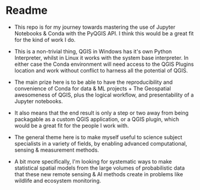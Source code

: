 # Readme

- This repo is for my journey towards mastering the use of Jupyter Notebooks & Conda with the PyQGIS API.  I think this would be a great fit for the kind of work I do.
 
- This is a non-trivial thing, QGIS in Windows has it's own Python Interpreter, whilst in Linux it works with the system base interpreter.  In either case the Conda environment will need access to the QGIS Plugins location and work without conflict to harness all the potential of QGIS.

- The main prize here is to be able to have the reproducibility and convenience of Conda for data & ML projects + The Geospatial awesomeness of QGIS, plus the logical workflow, and presentability of a Jupyter notebooks.

- It also means that the end result is only a step or two away from being packagable as a custom QGIS application, or a QGIS plugin, which would be a great fit for the people I work with.
 
- The general theme here is to make myself useful to science subject specialists in a variety of fields, by enabling advanced computational, sensing & measurement methods.
  
- A bit more specifically, I'm looking for systematic ways to make statistical spatial models from the large volumes of probabilistic data that these new remote sensing & AI methods create in problems like wildlife and ecosystem monitoring.
